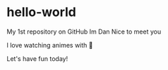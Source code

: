 # hello-world
My 1st repository on GitHub
Im Dan
Nice to meet you

I love watching animes with 🍹

Let's have fun today!
